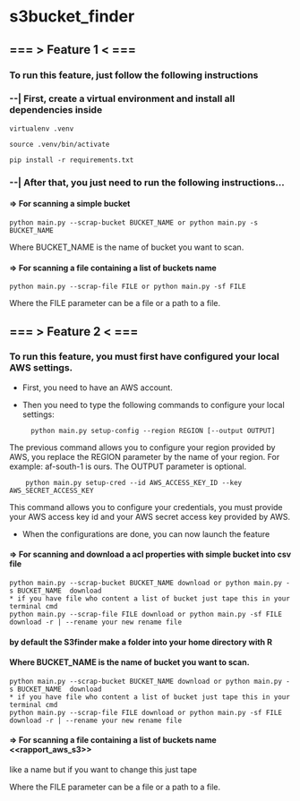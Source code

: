 # s3bucket_finder

## === > Feature 1 < ===

### To run this feature, just follow the following instructions

### --| First, create a virtual environment and install all dependencies inside

    virtualenv .venv

    source .venv/bin/activate
    
    pip install -r requirements.txt

### --| After that, you just need to run the following instructions...

#### => For scanning a simple bucket

    python main.py --scrap-bucket BUCKET_NAME or python main.py -s BUCKET_NAME

Where BUCKET_NAME is the name of bucket you want to scan.

#### => For scanning a file containing a list of buckets name

    python main.py --scrap-file FILE or python main.py -sf FILE

Where the FILE parameter can be a file or a path to a file.

## === > Feature 2 < ===

### To run this feature, you must first have configured your local AWS settings. 
* First, you need to have an AWS account.
* Then you need to type the following commands to configure your local settings:

        python main.py setup-config --region REGION [--output OUTPUT]
The previous command allows you to configure your region provided by AWS, you replace the REGION parameter by the name of your region. For example: af-south-1 is ours.
The OUTPUT parameter is optional.

        python main.py setup-cred --id AWS_ACCESS_KEY_ID --key AWS_SECRET_ACCESS_KEY
This command allows you to configure your credentials, you must provide your AWS access key id and your AWS secret access key provided by AWS.

* When the configurations are done, you can now launch the feature 

#### => For scanning and download a acl properties with simple bucket into csv  file 

    python main.py --scrap-bucket BUCKET_NAME download or python main.py -s BUCKET_NAME  download 
    * if you have file who content a list of bucket just tape this in your terminal cmd
    python main.py --scrap-file FILE download or python main.py -sf FILE download -r | --rename your new rename file

#### by default the S3finder make a folder into your home directory with R
#### Where BUCKET_NAME is the name of bucket you want to scan.
    
    python main.py --scrap-bucket BUCKET_NAME download or python main.py -s BUCKET_NAME  download 
    * if you have file who content a list of bucket just tape this in your terminal cmd
    python main.py --scrap-file FILE download or python main.py -sf FILE download -r | --rename your new rename file

#### => For scanning a file containing a list of buckets name <<rapport_aws_s3>>
like a name but if you want to change this just tape
 
Where the FILE parameter can be a file or a path to a file.
